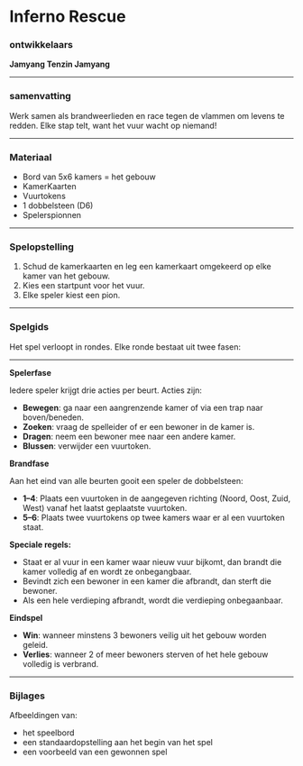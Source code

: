 # Inferno Rescue

### ontwikkelaars

**Jamyang Tenzin Jamyang**

---

### samenvatting

Werk samen als brandweerlieden en race tegen de vlammen om levens te redden. Elke stap telt, want het vuur wacht op niemand!

---

### Materiaal

- Bord van 5x6 kamers = het gebouw
- KamerKaarten
- Vuurtokens
- 1 dobbelsteen (D6)
- Spelerspionnen

---

### Spelopstelling

1. Schud de kamerkaarten en leg een kamerkaart omgekeerd op elke kamer van het gebouw.
2. Kies een startpunt voor het vuur.
3. Elke speler kiest een pion.

---

### Spelgids

Het spel verloopt in rondes.
Elke ronde bestaat uit twee fasen:

---

**Spelerfase**

Iedere speler krijgt drie acties per beurt. Acties zijn:

- **Bewegen**: ga naar een aangrenzende kamer of via een trap naar boven/beneden.
- **Zoeken**: vraag de spelleider of er een bewoner in de kamer is.
- **Dragen**: neem een bewoner mee naar een andere kamer.
- **Blussen**: verwijder een vuurtoken.

**Brandfase**

Aan het eind van alle beurten gooit een speler de dobbelsteen:

- **1–4**: Plaats een vuurtoken in de aangegeven richting (Noord, Oost, Zuid, West) vanaf het laatst geplaatste vuurtoken.
- **5–6**: Plaats twee vuurtokens op twee kamers waar er al een vuurtoken staat.

**Speciale regels:**

- Staat er al vuur in een kamer waar nieuw vuur bijkomt, dan brandt die kamer volledig af en wordt ze onbegangbaar.
- Bevindt zich een bewoner in een kamer die afbrandt, dan sterft die bewoner.
- Als een hele verdieping afbrandt, wordt die verdieping onbegaanbaar.

**Eindspel**

- **Win**: wanneer minstens 3 bewoners veilig uit het gebouw worden geleid.
- **Verlies**: wanneer 2 of meer bewoners sterven of het hele gebouw volledig is verbrand.

---

### Bijlages

Afbeeldingen van:

- het speelbord
- een standaardopstelling aan het begin van het spel
- een voorbeeld van een gewonnen spel
